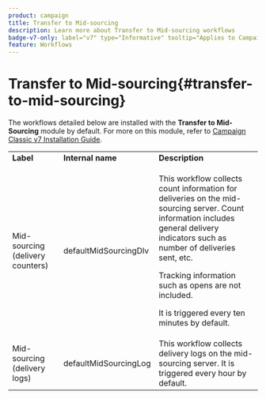 ```yaml
---
product: campaign
title: Transfer to Mid-sourcing
description: Learn more about Transfer to Mid-sourcing workflows
badge-v7-only: label="v7" type="Informative" tooltip="Applies to Campaign Classic v7 only"
feature: Workflows
---
```


# Transfer to Mid-sourcing{#transfer-to-mid-sourcing}



The workflows detailed below are installed with the **Transfer to Mid-Sourcing** module by default. For more on this module, refer to [Campaign Classic v7 Installation Guide](../../installation/using/mid-sourcing-deployment.md).

<table> 
 <tbody> 
  <tr> 
   <td> <strong>Label</strong><br /> </td> 
   <td> <strong>Internal name</strong><br /> </td> 
   <td> <strong>Description</strong><br /> </td> 
  </tr> 
  <tr> 
   <td> <span class="uicontrol">Mid-sourcing (delivery counters)</span> <br /> </td> 
   <td> <span class="uicontrol">defaultMidSourcingDlv</span> <br /> </td> 
   <td> <p>This workflow collects count information for deliveries on the mid-sourcing server. Count information includes general delivery indicators such as number of deliveries sent, etc.</p> <p>Tracking information such as opens are not included.</p> <p>It is triggered every ten minutes by default.</p> </td> 
  </tr> 
  <tr> 
   <td> <span class="uicontrol">Mid-sourcing (delivery logs)</span> <br /> </td> 
   <td> <span class="uicontrol">defaultMidSourcingLog</span> <br /> </td> 
   <td> This workflow collects delivery logs on the mid-sourcing server. It is triggered every hour by default.<br /> </td> 
  </tr> 
 </tbody> 
</table>

